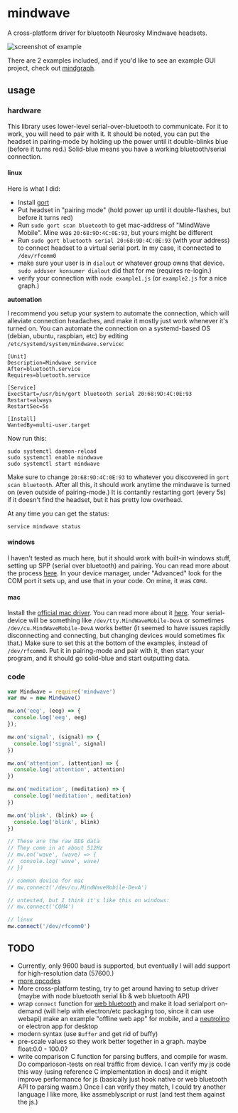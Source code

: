 # mindwave

A cross-platform driver for bluetooth Neurosky Mindwave headsets.

![screenshot of example](https://user-images.githubusercontent.com/83857/127944145-e530f147-7d35-4199-a1d8-049e6daf6b84.png)

There are 2 examples included, and if you'd like to see an example GUI project, check out [mindgraph](https://github.com/brainbang/mindgraph).

## usage

### hardware

This library uses lower-level serial-over-bluetooth to communicate. For it to work, you will need to pair with it. It should be noted, you can put the headset in pairing-mode by holding up the power until it double-blinks blue (before it turns red.) Solid-blue means you have a working bluetooth/serial connection.

#### linux

Here is what I did:

- Install [gort](https://gort.io/documentation/getting_started/downloads/)
- Put headset in "pairing mode" (hold power up until it double-flashes, but before it turns red)
- Run `sudo gort scan bluetooth` to get mac-address of "MindWave Mobile". Mine was `20:68:9D:4C:0E:93`, but yours might be different
- Run `sudo gort bluetooth serial 20:68:9D:4C:0E:93` (with your address) to connect headset to a virtual serial port. In my case, it connected to `/dev/rfcomm0`
- make sure your user is in `dialout` or whatever group owns that device. `sudo adduser konsumer dialout` did that for me (requires re-login.)
- verify your connection with `node example1.js` (or `example2.js` for a nice graph.)

**automation**

I recommend you setup your system to automate the connection, which will alleviate connection headaches, and make it mostly just work whenever it's turned on. You can automate the connection on a systemd-based OS (debian, ubuntu, raspbian, etc) by editing `/etc/systemd/system/mindwave.service`:

```
[Unit]
Description=Mindwave service
After=bluetooth.service
Requires=bluetooth.service
 
[Service]
ExecStart=/usr/bin/gort bluetooth serial 20:68:9D:4C:0E:93
Restart=always
RestartSec=5s
 
[Install]
WantedBy=multi-user.target
```

Now run this:

```
sudo systemctl daemon-reload
sudo systemctl enable mindwave
sudo systemctl start mindwave
```

Make sure to change `20:68:9D:4C:0E:93` to whatever you discovered in `gort scan bluetooth`. After all this, it should work anytime the mindwave is turned on (even outside of pairing-mode.) It is contantly restarting gort (every 5s) if it doesn't find the headset, but it has pretty low overhead.

At any time you can get the status:

```
service mindwave status
```


#### windows

I haven't tested as much here, but it should work with built-in windows stuff, setting up SPP (serial over bluetooth) and pairing. You can read more about the process [here](http://support.neurosky.com/kb/mindwave-mobile-2/cant-pair-mindwave-mobile-2-with-computer-or-mobile-device). In your device manager, under "Advanced" look for the COM port it sets up, and use that in your code. On mine, it was `COM4`.

#### mac

Install the [official mac driver](http://download.neurosky.com/public/Products/MindWave%20headset/RF%20driver%20for%20Mac/MindWaveDriver5.1.pkg). You can read more about it [here](http://support.neurosky.com/kb/mindwave/mindwave-cant-work-on-mac-osx-1011-or-higher). Your serial-device will be something like `/dev/tty.MindWaveMobile-DevA` or sometimes `/dev/cu.MindWaveMobile-DevA` works better (it seemed to have issues rapidly disconnecting and connecting, but changing devices would sometimes fix that.) Make sure to set this at the bottom of the examples, instead of `/dev/rfcomm0`. Put it in pairing-mode and pair with it, then start your program, and it should go solid-blue and start outputting data.


### code


```js
var Mindwave = require('mindwave')
var mw = new Mindwave()

mw.on('eeg', (eeg) => {
  console.log('eeg', eeg)
});

mw.on('signal', (signal) => {
  console.log('signal', signal)
})

mw.on('attention', (attention) => {
  console.log('attention', attention)
})

mw.on('meditation', (meditation) => {
  console.log('meditation', meditation)
})

mw.on('blink', (blink) => {
  console.log('blink', blink)
})

// These are the raw EEG data
// They come in at about 512Hz
// mw.on('wave', (wave) => {
//  console.log('wave', wave)
// })

// common device for mac
// mw.connect('/dev/cu.MindWaveMobile-DevA')

// untested, but I think it's like this on windows:
// mw.connect('COM4')

// linux
mw.connect('/dev/rfcomm0')
```

## TODO

- Currently, only 9600 baud is supported, but eventually I will add support for high-resolution data (57600.)
- [more opcodes](http://developer.neurosky.com/docs/doku.php?id=thinkgear_communications_protocol#data_payload_structure)
- More cross-platform testing, try to get around having to setup driver (maybe with node bluetooth serial lib & web bluetooth API)
- wrap `connect` function for [web bluetooth](https://developer.mozilla.org/en-US/docs/Web/API/Web_Bluetooth_API) and make it load serialport on-demand (will help with electron/etc packaging too, since it can use webapi) make an example "offline web app" for mobile, and a [neutrolino](https://github.com/neutralinojs/neutralinojs) or electron app for desktop
- modern syntax (use `Buffer` and get rid of buffy)
- pre-scale values so they work better together in a graph. maybe float:0.0 - 100.0?
- write comparison C function for parsing buffers, and compile for wasm. Do comparioson-tests on real traffic from device. I can verify my js code this way (using reference C implementation in docs) and it might improve performance for js (basically just hook native or web bluetooth API to parsing wasm.) Once I can verify they match, I could try another language I like more, like assmeblyscript or rust (and test them against the js.)
